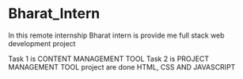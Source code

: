 # Bharat_Intern

In this remote internship Bharat intern is provide me full stack web development project 

Task 1 is CONTENT  MANAGEMENT TOOL
Task 2 is PROJECT MANAGEMENT TOOL 
project are done HTML, CSS  AND JAVASCRIPT
